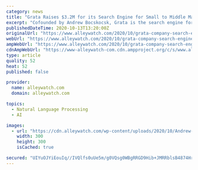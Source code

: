 ```yaml
---
category: news
title: "Grata Raises $3.2M for its Search Engine for Small to Middle Market Private Companies"
excerpt: "Cofounded by Andrew Bocskocsk, Grata is the search engine for discovering small to middle-market private companies for recruiting, private equity, and banking professionals."
publishedDateTime: 2020-10-13T13:20:00Z
originalUrl: "https://www.alleywatch.com/2020/10/grata-company-search-engine-b2b-deal-sourcing-andrew-bocskocsky/"
webUrl: "https://www.alleywatch.com/2020/10/grata-company-search-engine-b2b-deal-sourcing-andrew-bocskocsky/"
ampWebUrl: "https://www.alleywatch.com/2020/10/grata-company-search-engine-b2b-deal-sourcing-andrew-bocskocsky/amp/"
cdnAmpWebUrl: "https://www-alleywatch-com.cdn.ampproject.org/c/s/www.alleywatch.com/2020/10/grata-company-search-engine-b2b-deal-sourcing-andrew-bocskocsky/amp/"
type: article
quality: 52
heat: 52
published: false

provider:
  name: alleywatch.com
  domain: alleywatch.com

topics:
  - Natural Language Processing
  - AI

images:
  - url: "https://cdn.alleywatch.com/wp-content/uploads/2020/10/Andrew-Bocksocsky_grata-300x300.jpg"
    width: 300
    height: 300
    isCached: true

secured: "UIYuOJYiEouIq//IVQlfs0uUe5m/g0VQsg0WBgRRGD9Hib+JMRRblsB4874Hr4Zxd9dpn4CXHvV16Y+30A1L6pX3L95qfC7kWoeiFi9FPD9hv/Qep787okgn8zSotpkfEK1/PSNHVFoyZ8bYMpYymENiyY4CPhbcKJ00hL/cOoj4NnfOAXNz224DcGPBp/iLYbE7e+SDNeJHqwoyZA7pL4V/UOanxqcSzPp13c9ZnMWc2ZrRwmdMY8GXRThUadDnsu47mPN0s+pCmMMYU7dCs4iTflbpPlZTM7/+gbHqgOFCwP9C9SAsPJemmwdMRbIfUh+VEW9U5kzgzqJoIpkMLgEizT3Dxtnr51ExkfWtDxA=;c+5RAaLBSSeo55m0OKsyWA=="
---
```


